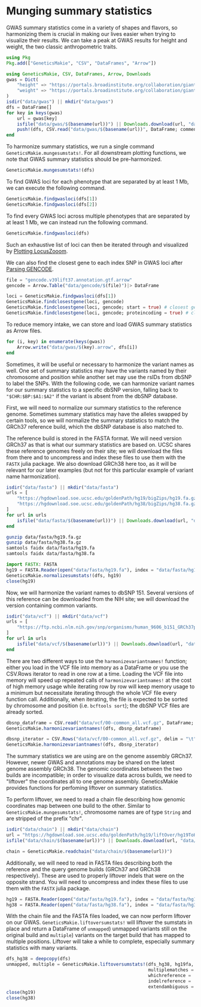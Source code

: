 # Munging summary statistics
GWAS summary statistics come in a variety of shapes and flavors, so harmonizing them
is crucial in making our lives easier when trying to visualize their results. We can 
take a peak at GWAS results for height and weight, the two classic anthropometric traits. 

```julia
using Pkg
Pkg.add(["GeneticsMakie", "CSV", "DataFrames", "Arrow"])
```

```julia
using GeneticsMakie, CSV, DataFrames, Arrow, Downloads
gwas = Dict(
    "height" => "https://portals.broadinstitute.org/collaboration/giant/images/6/63/Meta-analysis_Wood_et_al%2BUKBiobank_2018.txt.gz",
    "weight" => "https://portals.broadinstitute.org/collaboration/giant/images/c/c8/Meta-analysis_Locke_et_al%2BUKBiobank_2018_UPDATED.txt.gz"
)
isdir("data/gwas") || mkdir("data/gwas")
dfs = DataFrame[]
for key in keys(gwas)
    url = gwas[key]
    isfile("data/gwas/$(basename(url))") || Downloads.download(url, "data/gwas/$(basename(url))")
    push!(dfs, CSV.read("data/gwas/$(basename(url))", DataFrame; comment = "##", missingstring = ["NA"]))
end
```

To harmonize summary statistics, we run a single command `GeneticsMakie.mungesumstats!`. 
For all downstream plotting functions, we note that GWAS summary statistics should be pre-harmonized.
```julia
GeneticsMakie.mungesumstats!(dfs)
```

To find GWAS loci for each phenotype that are separated by at least 1 Mb, 
we can execute the following command.
```julia
GeneticsMakie.findgwasloci(dfs[1])
GeneticsMakie.findgwasloci(dfs[2])
```

To find every GWAS loci across multiple phenotypes that are separated by at least 1 Mb,
we can instead run the following command.
```julia
GeneticsMakie.findgwasloci(dfs)
```

Such an exhaustive list of loci can then be iterated through and visualized by 
[Plotting LocusZooom](@ref).

We can also find the closest gene to each index SNP in GWAS loci after [Parsing GENCODE](@ref).
```julia
file = "gencode.v39lift37.annotation.gtf.arrow"
gencode = Arrow.Table("data/gencode/$(file)")|> DataFrame

loci = GeneticsMakie.findgwasloci(dfs[1])
GeneticsMakie.findclosestgene(loci, gencode)
GeneticsMakie.findclosestgene(loci, gencode; start = true) # closest gene from gene start site
GeneticsMakie.findclosestgene(loci, gencode; proteincoding = true) # closest "protein-coding" gene
```

To reduce memory intake, we can store and load GWAS summary statistics as Arrow files. 
```julia
for (i, key) in enumerate(keys(gwas))
    Arrow.write("data/gwas/$(key).arrow", dfs[i])
end
```

Sometimes, it will be useful or necessary to harmonize the variant names as well. 
One set of summary statistics may have the variants named by their chromosome and 
position while another set may use the rsIDs from dbSNP to label the SNPs. With the 
following code, we can harmonize variant names for our summary statistics to a specific 
dbSNP version, falling back to `"$CHR:$BP:$A1:$A2"` if the variant is absent from 
the dbSNP database.  

First, we will need to normalize our summary statistics to the reference genome. Sometimes 
summary statistics may have the alleles swapped by certain tools, so we will normalize 
the summary statistics to match the GRCh37 reference build, which the dbSNP database 
is also matched to.  

The reference build is stored in the FASTA format. We will need version GRCh37 as 
that is what our summary statistics are based on. UCSC shares these reference genomes 
freely on their site; we will download the files from there and to uncompress and 
index these files to use them with the `FASTX` julia package. We also download GRCh38 
here too, as it will be relevant for our later examples (but not for this particular 
example of variant name harmonization).

```julia
isdir("data/fasta") || mkdir("data/fasta")
urls = [
    "https://hgdownload.soe.ucsc.edu/goldenPath/hg19/bigZips/hg19.fa.gz",
    "https://hgdownload.soe.ucsc.edu/goldenPath/hg38/bigZips/hg38.fa.gz"
]
for url in urls
    isfile("data/fasta/$(basename(url))") || Downloads.download(url, "data/fasta/$(basename(url))")
end
```

```bash
gunzip data/fasta/hg19.fa.gz
gunzip data/fasta/hg38.fa.gz
samtools faidx data/fasta/hg19.fa
samtools faidx data/fasta/hg38.fa
```

```julia
import FASTX: FASTA
hg19 = FASTA.Reader(open("data/fasta/hg19.fa"), index = "data/fasta/hg19.fa.fai")
GeneticsMakie.normalizesumstats!(dfs, hg19)
close(hg19)
```

Now, we will harmonize the variant names to dbSNP 151. Several versions of this reference 
can be downloaded from the NIH site; we will download the version containing common 
variants.
```julia
isdir("data/vcf") || mkdir("data/vcf")
urls = [
    "https://ftp.ncbi.nlm.nih.gov/snp/organisms/human_9606_b151_GRCh37p13/VCF/00-common_all.vcf.gz",
]
for url in urls
    isfile("data/vcf/$(basename(url))") || Downloads.download(url, "data/vcf/$(basename(url))")
end
```

There are two different ways to use the `harmonizevariantnames!` function; either 
you load in the VCF file into memory as a DataFrame or you use the CSV.Rows iterator 
to read in one row at a time. Loading the VCF file into memory will speed up repeated 
calls of `harmonizevariantnames!` at the cost of high memory usage while iterating 
row by row will keep memory usage to a minimum but necessitate iterating through the 
whole VCF file every function call. Additionally, when iterating, the file is expected 
to be sorted by chromosome and position (i.e. `bcftools sort`); the dbSNP VCF files 
are already sorted.

```julia
dbsnp_dataframe = CSV.read("data/vcf/00-common_all.vcf.gz", DataFrame; delim = "\t", comment = "##")
GeneticsMakie.harmonizevariantnames!(dfs, dbsnp_dataframe)

dbsnp_iterator = CSV.Rows("data/vcf/00-common_all.vcf.gz", delim = "\t", comment = "##")
GeneticsMakie.harmonizevariantnames!(dfs, dbsnp_iterator)
```

The summary statistics we are using are on the genome assembly GRCh37. However, newer 
GWAS and annotations may be shared on the latest genome assembly GRCh38. The genomic 
coordinates between the two builds are incompatible; in order to visualize data across 
builds, we need to "liftover" the coordinates all to one genome assembly. GeneticsMakie 
provides functions for perfoming liftover on summary statistics.  

To perform liftover, we need to read a chain file describing how genomic coordinates 
map between one build to the other. Similar to `GeneticsMakie.mungesumstats!`, chromosome 
names are of type `String` and are stripped of the prefix "chr".
```julia
isdir("data/chain") || mkdir("data/chain")
url = "https://hgdownload.soe.ucsc.edu/goldenPath/hg19/liftOver/hg19ToHg38.over.chain.gz"
isfile("data/chain/$(basename(url))") || Downloads.download(url, "data/chain/$(basename(url))")

chain = GeneticsMakie.readchain("data/chain/$(basename(url))")
```

Additionally, we will need to read in FASTA files describing both the reference and 
the query genome builds (GRCh37 and GRCh38 respectively). These are used to properly 
liftover indels that were on the opposite strand. You will need to uncompress and 
index these files to use them with the `FASTX` julia package.

```julia
hg19 = FASTA.Reader(open("data/fasta/hg19.fa"), index = "data/fasta/hg19.fa.fai")
hg38 = FASTA.Reader(open("data/fasta/hg38.fa"), index = "data/fasta/hg38.fa.fai")
```

With the chain file and the FASTA files loaded, we can now perform liftover on our 
GWAS. `GeneticsMakie.liftoversumstats!` will liftover the sumstats in place and return 
a DataFrame of `unmapped`) unmapped variants still on the original build and `multiple`) 
variants on the target build that has mapped to multiple positions. Liftover will 
take a while to complete, especially summary statistics with many variants.
```julia
dfs_hg38 = deepcopy(dfs)
unmapped, multiple = GeneticsMakie.liftoversumstats!(dfs_hg38, hg19fa, hg38fa, chain; 
                                                     multiplematches = :warning,
                                                     whichreference = :first_silent,
                                                     indelreference = :start,
                                                     extendambiguous = true)
close(hg19)
close(hg38)
```

